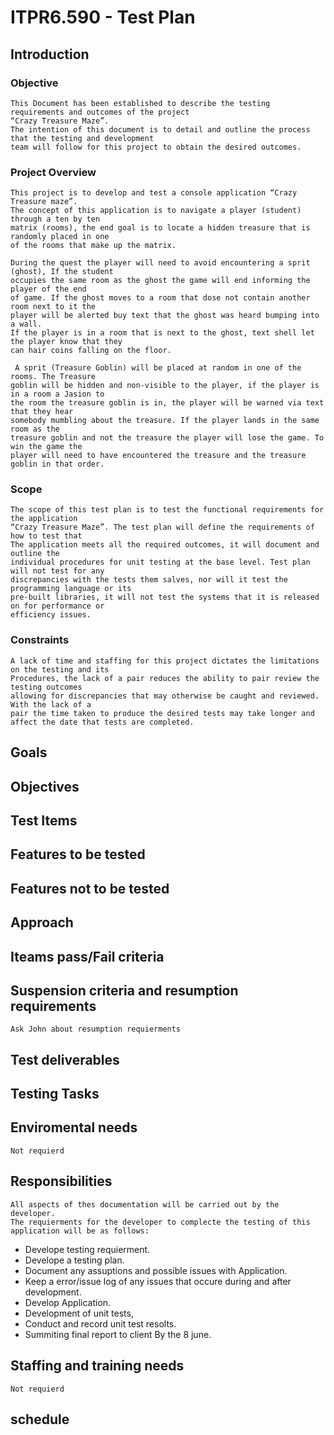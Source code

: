 # ITPR6.590 - Test Plan

## Introduction 
### Objective
    This Document has been established to describe the testing requirements and outcomes of the project  
    “Crazy Treasure Maze”.  
    The intention of this document is to detail and outline the process that the testing and development  
    team will follow for this project to obtain the desired outcomes.

### Project Overview
    This project is to develop and test a console application “Crazy Treasure maze”.  
    The concept of this application is to navigate a player (student) through a ten by ten  
    matrix (rooms), the end goal is to locate a hidden treasure that is randomly placed in one  
    of the rooms that make up the matrix.  
  
    During the quest the player will need to avoid encountering a sprit (ghost), If the student  
    occupies the same room as the ghost the game will end informing the player of the end  
    of game. If the ghost moves to a room that dose not contain another room next to it the  
    player will be alerted buy text that the ghost was heard bumping into a wall.  
    If the player is in a room that is next to the ghost, text shell let the player know that they  
    can hair coins falling on the floor.  
  
     A sprit (Treasure Goblin) will be placed at random in one of the rooms. The Treasure  
    goblin will be hidden and non-visible to the player, if the player is in a room a Jasion to  
    the room the treasure goblin is in, the player will be warned via text that they hear  
    somebody mumbling about the treasure. If the player lands in the same room as the  
    treasure goblin and not the treasure the player will lose the game. To win the game the  
    player will need to have encountered the treasure and the treasure goblin in that order.  
  
### Scope
    The scope of this test plan is to test the functional requirements for the application  
    “Crazy Treasure Maze”. The test plan will define the requirements of how to test that  
    The application meets all the required outcomes, it will document and outline the  
    individual procedures for unit testing at the base level. Test plan will not test for any  
    discrepancies with the tests them salves, nor will it test the programming language or its  
    pre-built libraries, it will not test the systems that it is released on for performance or  
    efficiency issues.  
  
### Constraints 
    A lack of time and staffing for this project dictates the limitations on the testing and its  
    Procedures, the lack of a pair reduces the ability to pair review the testing outcomes  
    allowing for discrepancies that may otherwise be caught and reviewed. With the lack of a  
    pair the time taken to produce the desired tests may take longer and affect the date that tests are completed.  
  
## Goals
## Objectives
## Test Items
## Features to be tested
## Features not to be tested
## Approach
## Iteams pass/Fail criteria
## Suspension criteria and resumption requirements
    Ask John about resumption requierments
## Test deliverables
## Testing Tasks
## Enviromental needs
    Not requierd
## Responsibilities
    All aspects of thes documentation will be carried out by the developer.
    The requierments for the developer to complecte the testing of this application will be as follows:  
* Develope testing requierment.
* Develope a testing plan.
* Document any assuptions and possible issues with Application.
* Keep a error/issue log of any issues that occure during and after development.
* Develop Application.
* Development of unit tests,
* Conduct and record unit test resolts.
* Summiting final report to client By the 8 june.

## Staffing and training needs
    Not requierd
## schedule
